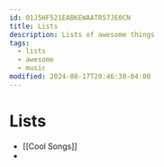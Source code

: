 ```yaml
---
id: 01J5HF521EABKEWAATR57JE0CN
title: Lists
description: Lists of awesome things
tags:
  - lists
  - awesome
  - music
modified: 2024-08-17T20:46:30-04:00
---
```

# Lists
- [[Cool Songs]]
- 